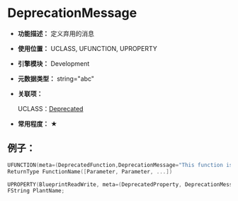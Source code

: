 ﻿# DeprecationMessage

- **功能描述：** 定义弃用的消息

- **使用位置：** UCLASS, UFUNCTION, UPROPERTY

- **引擎模块：** Development

- **元数据类型：** string="abc"

- **关联项：**

  UCLASS：[Deprecated](#Specifier_UCLASS_Development_Deprecated)

- **常用程度：** ★

## 例子：

```cpp
UFUNCTION(meta=(DeprecatedFunction,DeprecationMessage="This function is deprecated, please use OtherFunctionName instead."))
ReturnType FunctionName([Parameter, Parameter, ...])

UPROPERTY(BlueprintReadWrite, meta=(DeprecatedProperty, DeprecationMessage="This is deprecated"))
FString PlantName;
```
